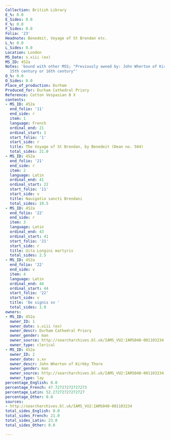 ```yaml
---
Collection: British Library
E_%: 0.0
E_Sides: 0.0
F_%: 0.0
F_Sides: 0.0
Folia: '23'
Headnote: Benedeit, Voyage of St Brendan etc.
L_%: 0.0
L_Sides: 0.0
Location: London
MS_Date: s.xiii (ex)
MS_ID: 452a
Notes: 'bound with other MSS; "Previously owned by: John Wherton of Kirkby Thore,
  15th century or 16th century"'
O_%: 0.0
O_Sides: 0.0
Place_of_production: Durham
Produced_for: Durham Cathedral Priory
Reference: Cotton Vespasian B X
contents:
- MS_ID: 452a
  end_folio: '11'
  end_side: r
  item: 1
  language: French
  ordinal_end: 21
  ordinal_start: 1
  start_folio: '1'
  start_side: r
  title: The Voyage of St Brendan, by Benedeit (Dean no. 504)
  total_sides: 21.0
- MS_ID: 452a
  end_folio: '21'
  end_side: r
  item: 2
  language: Latin
  ordinal_end: 41
  ordinal_start: 22
  start_folio: '11'
  start_side: v
  title: Nauigatio sancti Brendani
  total_sides: 19.5
- MS_ID: 452a
  end_folio: '22'
  end_side: r
  item: 3
  language: Latin
  ordinal_end: 43
  ordinal_start: 41
  start_folio: '21'
  start_side: r
  title: Uita Longini martyris
  total_sides: 2.5
- MS_ID: 452a
  end_folio: '22'
  end_side: v
  item: 4
  language: Latin
  ordinal_end: 44
  ordinal_start: 44
  start_folio: '22'
  start_side: v
  title: 'De signis xv '
  total_sides: 1.0
owners:
- MS_ID: 452a
  owner_ID: 1
  owner_date: s.xiii (ex)
  owner_descr: Durham Cathedral Priory
  owner_gender: man
  owner_source: http://searcharchives.bl.uk/IAMS_VU2:IAMS040-001103234
  owner_type: clerical
- MS_ID: 452a
  owner_ID: 2
  owner_date: s.xv
  owner_descr: John Wherton of Kirkby Thore
  owner_gender: man
  owner_source: http://searcharchives.bl.uk/IAMS_VU2:IAMS040-001103234
  owner_type: lay
percentage_English: 0.0
percentage_French: 47.72727272727273
percentage_Latin: 52.27272727272727
percentage_Other: 0.0
sources:
- http://searcharchives.bl.uk/IAMS_VU2:IAMS040-001103234
total_sides_English: 0.0
total_sides_French: 21.0
total_sides_Latin: 23.0
total_sides_Other: 0.0

---
```

